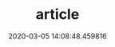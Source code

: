 ---
title: article
date: 2020-03-05 14:08:48.459816
description: Publication - article
weight: 1
---